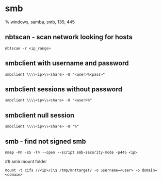 # smb

% windows, samba, smb, 139, 445

## nbtscan - scan network looking for hosts
```
nbtscan -r <ip_range>
```

## smbclient with username and password
```
smbclient \\\\<ip>\\<share> -U "<user>%<pass>"
```

## smbclient sessions without password
```
smbclient \\\\<ip>\\<share> -U "<user>%"
```

## smbclient null session
```
smbclient \\\\<ip>\\<share> -U "%"
```

## smb - find not signed  smb
```
nmap -Pn -sS -T4 --open --script smb-security-mode -p445 <ip>
```

## smb mount folder
```
mount -t cifs //<ip>/C\$ /tmp/mnttarget/ -o username=<user> -o domain=<domain>
```

